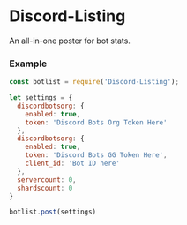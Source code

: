 # Discord-Listing
An all-in-one poster for bot stats. 

### Example
``` js
const botlist = require('Discord-Listing');

let settings = {
  discordbotsorg: {
    enabled: true,
    token: 'Discord Bots Org Token Here'
  },
  discordbotsorg: {
    enabled: true,
    token: 'Discord Bots GG Token Here',
    client_id: 'Bot ID here'
  },
  servercount: 0,
  shardscount: 0
}

botlist.post(settings)
```
